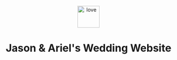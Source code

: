 <p align="center">
  <a href="https://www.jasonandariel.com">
    <img alt="love" src="/src/images/heart.svg" width="60" />
  </a>
</p>
<h1 align="center">
  Jason & Ariel's Wedding Website
</h1>
